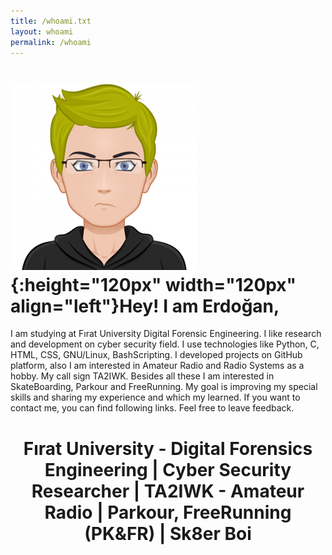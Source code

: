 ```yaml
---
title: /whoami.txt
layout: whoami
permalink: /whoami
---
```

# ![](./eredot_pkfr_2.png){:height="120px" width="120px" align="left"}Hey! I am Erdoğan,
I am studying at Fırat University Digital Forensic Engineering. I like research and development on cyber security field. I use technologies like Python, C, HTML, CSS, GNU/Linux, BashScripting. I developed projects on GitHub platform, also I am interested in Amateur Radio and Radio Systems as a hobby. My call sign TA2IWK. Besides all these I am interested in SkateBoarding, Parkour and FreeRunning. My goal is improving my special skills and sharing my experience and which my learned. If you want to contact me, you can find following links. Feel free to leave feedback.
<br/>
# <center>Fırat University - Digital Forensics Engineering | Cyber Security Researcher | TA2IWK - Amateur Radio | Parkour, FreeRunning (PK&FR) | Sk8er Boi</center>
